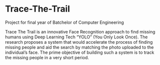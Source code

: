 # Trace-The-Trail
Project for final year of Batchelor of Computer Engineering

Trace The Trail is an innovative Face Recognition approach to find missing humans using Deep Learning Tech “YOLO” (You Only Look Once). The research proposes a system that would accelerate the process of finding missing people and aid the search by matching the photo uploaded to the individual’s face. The prime objective of building such a system is to track the missing people in a very short period. 
